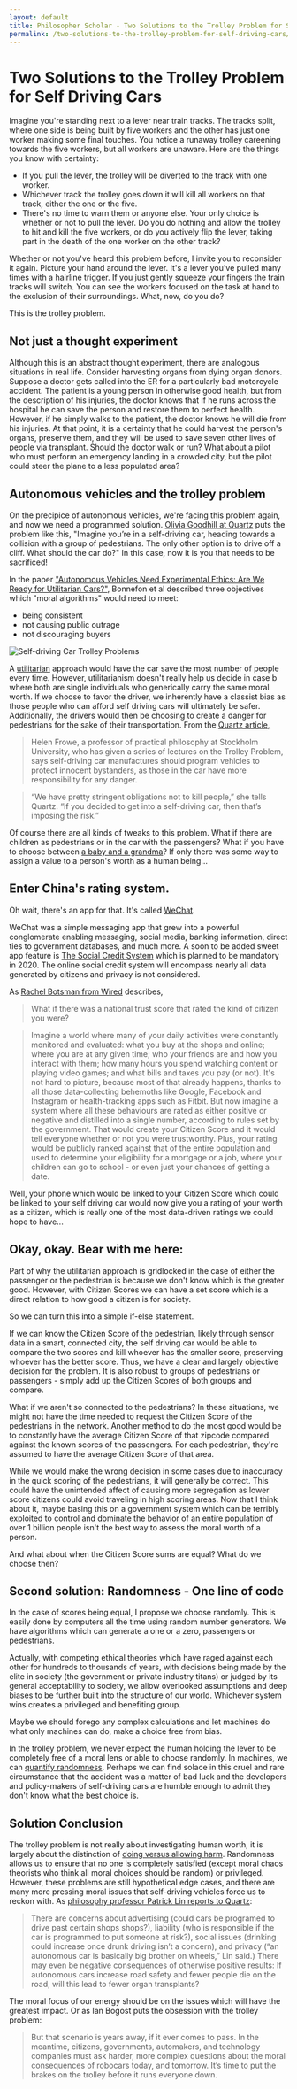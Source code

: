```yaml
---
layout: default
title: Philosopher Scholar - Two Solutions to the Trolley Problem for Self Driving Cars
permalink: /two-solutions-to-the-trolley-problem-for-self-driving-cars/
---
```


# Two Solutions to the Trolley Problem for Self Driving Cars

Imagine you're standing next to a lever near train tracks. The tracks split, where one side is being built by five workers and the other has just one worker making some final touches. You notice a runaway trolley careening towards the five workers, but all workers are unaware. Here are the things you know with certainty:
- If you pull the lever, the trolley will be diverted to the track with one worker.
- Whichever track the trolley goes down it will kill all workers on that track, either the one or the five.
- There's no time to warn them or anyone else.
Your only choice is whether or not to pull the lever. Do you do nothing and allow the trolley to hit and kill the five workers, or do you actively flip the lever, taking part in the death of the one worker on the other track?

Whether or not you've heard this problem before, I invite you to reconsider it again. Picture your hand around the lever. It's a lever you've pulled many times with a hairline trigger. If you just gently squeeze your fingers the train tracks will switch. You can see the workers focused on the task at hand to the exclusion of their surroundings. What, now, do you do?

This is the trolley problem.

## Not just a thought experiment

Although this is an abstract thought experiment, there are analogous situations in real life. Consider harvesting organs from dying organ donors. Suppose a doctor gets called into the ER for a particularly bad motorcycle accident. The patient is a young person in otherwise good health, but from the description of his injuries, the doctor knows that if he runs across the hospital he can save the person and restore them to perfect health. However, if he simply walks to the patient, the doctor knows he will die from his injuries. At that point, it is a certainty that he could harvest the person's organs, preserve them, and they will be used to save seven other lives of people via transplant. Should the doctor walk or run? What about a pilot who must perform an emergency landing in a crowded city, but the pilot could steer the plane to a less populated area?

## Autonomous vehicles and the trolley problem

On the precipice of autonomous vehicles, we're facing this problem again, and now we need a programmed solution. [Olivia Goodhill at Quartz](https://qz.com/536738/should-driverless-cars-kill-their-own-passengers-to-save-a-pedestrian/) puts the problem like this, "Imagine you’re in a self-driving car, heading towards a collision with a group of pedestrians. The only other option is to drive off a cliff. What should the car do?" In this case, now it is you that needs to be sacrificed!

In the paper ["Autonomous Vehicles Need Experimental Ethics: Are We Ready for Utilitarian Cars?"](https://arxiv.org/pdf/1510.03346v1.pdf), Bonnefon et al described three objectives which "moral algorithms" would need to meet:
- being consistent
- not causing public outrage
- not discouraging buyers

![Self-driving Car Trolley Problems](../../images/av_trolley_fig1.png)

A [utilitarian](https://plato.stanford.edu/entries/utilitarianism-history/) approach would have the car save the most number of people every time. However, utilitarianism doesn't really help us decide in case b where both are single individuals who generically carry the same moral worth. If we choose to favor the driver, we inherently have a classist bias as those people who can afford self driving cars will ultimately be safer. Additionally, the drivers would then be choosing to create a danger for pedestrians for the sake of their transportation. From the [Quartz article](https://qz.com/536738/should-driverless-cars-kill-their-own-passengers-to-save-a-pedestrian/),
>Helen Frowe, a professor of practical philosophy at Stockholm University, who has given a series of lectures on the Trolley Problem, says self-driving car manufactures should program vehicles to protect innocent bystanders, as those in the car have more responsibility for any danger.

>“We have pretty stringent obligations not to kill people,” she tells Quartz. “If you decided to get into a self-driving car, then that’s imposing the risk.”

Of course there are all kinds of tweaks to this problem. What if there are children as pedestrians or in the car with the passengers? What if you have to choose between [a baby and a grandma](https://www.technologyreview.com/s/612341/a-global-ethics-study-aims-to-help-ai-solve-the-self-driving-trolley-problem/)? If only there was some way to assign a value to a person's worth as a human being...

## Enter China's rating system.

Oh wait, there's an app for that. It's called [WeChat](https://qz.com/1167024/all-the-things-you-can-and-cant-do-with-your-wechat-account-in-china/).

WeChat was a simple messaging app that grew into a powerful conglomerate enabling messaging, social media, banking information, direct ties to government databases, and much more. A soon to be added sweet app feature is [The Social Credit System](https://en.wikipedia.org/wiki/Social_Credit_System) which is planned to be mandatory in 2020. The online social credit system will encompass nearly all data generated by citizens and privacy is not considered.

As [Rachel Botsman from Wired](https://www.wired.co.uk/article/chinese-government-social-credit-score-privacy-invasion) describes,
> What if there was a national trust score that rated the kind of citizen you were?

> Imagine a world where many of your daily activities were constantly monitored and evaluated: what you buy at the shops and online; where you are at any given time; who your friends are and how you interact with them; how many hours you spend watching content or playing video games; and what bills and taxes you pay (or not). It's not hard to picture, because most of that already happens, thanks to all those data-collecting behemoths like Google, Facebook and Instagram or health-tracking apps such as Fitbit. But now imagine a system where all these behaviours are rated as either positive or negative and distilled into a single number, according to rules set by the government. That would create your Citizen Score and it would tell everyone whether or not you were trustworthy. Plus, your rating would be publicly ranked against that of the entire population and used to determine your eligibility for a mortgage or a job, where your children can go to school - or even just your chances of getting a date.

Well, your phone which would be linked to your Citizen Score which could be linked to your self driving car would now give you a rating of your worth as a citizen, which is really one of the most data-driven ratings we could hope to have...

## Okay, okay. Bear with me here:

Part of why the utilitarian approach is gridlocked in the case of either the passenger or the pedestrian is because we don't know which is the greater good. However, with Citizen Scores we can have a set score which is a direct relation to how good a citizen is for society.

So we can turn this into a simple if-else statement.

If we can know the Citizen Score of the pedestrian, likely through sensor data in a smart, connected city, the self driving car would be able to compare the two scores and kill whoever has the smaller score, preserving whoever has the better score. Thus, we have a clear and largely objective decision for the problem. It is also robust to groups of pedestrians or passengers - simply add up the Citizen Scores of both groups and compare.

What if we aren't so connected to the pedestrians? In these situations, we might not have the time needed to request the Citizen Score of the pedestrians in the network. Another method to do the most good would be to constantly have the average Citizen Score of that zipcode compared against the known scores of the passengers. For each pedestrian, they're assumed to have the average Citizen Score of that area.

While we would make the wrong decision in some cases due to inaccuracy in the quick scoring of the pedestrians, it will generally be correct. This could have the unintended affect of causing more segregation as lower score citizens could avoid traveling in high scoring areas. Now that I think about it, maybe basing this on a government system which can be terribly exploited to control and dominate the behavior of an entire population of over 1 billion people isn't the best way to assess the moral worth of a person.

And what about when the Citizen Score sums are equal? What do we choose then?

## Second solution: Randomness - One line of code

In the case of scores being equal, I propose we choose randomly. This is easily done by computers all the time using random number generators. We have algorithms which can generate a one or a zero, passengers or pedestrians.

Actually, with competing ethical theories which have raged against each other for hundreds to thousands of years, with decisions being made by the elite in society (the government or private industry titans) or judged by its general acceptability to society, we allow overlooked assumptions and deep biases to be further built into the structure of our world. Whichever system wins creates a privileged and benefiting group.

Maybe we should forego any complex calculations and let machines do what only machines can do, make a choice free from bias.

In the trolley problem, we never expect the human holding the lever to be completely free of a moral lens or able to choose randomly. In machines, we can [quantify randomness](https://en.wikipedia.org/wiki/Randomness_tests). Perhaps we can find solace in this cruel and rare circumstance that the accident was a matter of bad luck and the developers and policy-makers of self-driving cars are humble enough to admit they don't know what the best choice is.

## Solution Conclusion

The trolley problem is not really about investigating human worth, it is largely about the distinction of [doing versus allowing harm](https://plato.stanford.edu/entries/doing-allowing/). Randomness allows us to ensure that no one is completely satisfied (except moral chaos theorists who think all moral choices should be random) or privileged. However, these problems are still hypothetical edge cases, and there are many more pressing moral issues that self-driving vehicles force us to reckon with. As [philosophy professor Patrick Lin reports to Quartz](https://qz.com/1204395/self-driving-cars-trolley-problem-philosophers-are-building-ethical-algorithms-to-solve-the-problem/):
> There are concerns about advertising (could cars be programed to drive past certain shops shops?), liability (who is responsible if the car is programmed to put someone at risk?), social issues (drinking could increase once drunk driving isn’t a concern), and privacy (“an autonomous car is basically big brother on wheels,” Lin said.) There may even be negative consequences of otherwise positive results: If autonomous cars increase road safety and fewer people die on the road, will this lead to fewer organ transplants?

The moral focus of our energy should be on the issues which will have the greatest impact. Or as Ian Bogost puts the obsession with the trolley problem:
> But that scenario is years away, if it ever comes to pass. In the meantime, citizens, governments, automakers, and technology companies must ask harder, more complex questions about the moral consequences of robocars today, and tomorrow. It’s time to put the brakes on the trolley before it runs everyone down.
